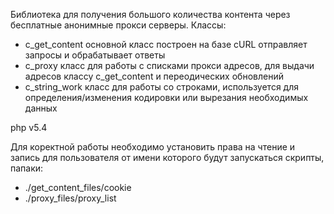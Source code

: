 Библиотека для получения большого количества контента через бесплатные анонимные прокси серверы.
Классы:
- c_get_content основной класс построен на базе cURL отправляет запросы и обрабатывает ответы
- c_proxy класс для работы с списками прокси адресов, для выдачи адресов классу c_get_content и переодических обновлений
- c_string_work класс для работы со строками, используется для определения/изменения кодировки или вырезания необходимых данных

php v5.4

Для коректной работы необходимо установить права на чтение и запись для пользователя от имени которого будут запускаться скрипты, папаки:
- ./get_content_files/cookie
- ./proxy_files/proxy_list